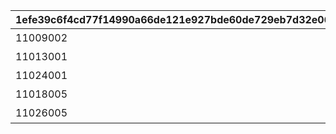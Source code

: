 |1efe39c6f4cd77f14990a66de121e927bde60de729eb7d32e06b24836e36ca7e|0ac59b7dcac01b99b0ac0f6bef922b7429efdcb2f195a1d74e5248c0bc649e89|8a203b4d1d4ed87cff99e4f55b69ba881f0e96c3db4e9e606850b1c6bd9c7377|9875dc2ee052218f6bccb3517ab1ffad3024fc3e4a6ae44c2565039ccdc657d2|523c6021389fc376879d65cd54634f5db7cb9145ede27539d9abede4fdb71b88|1b8d2b9be01e787e4e174632b440c66eada61b6771fca5cb817759dda619dd96|424b7b78ae487a0c297c738004a5c1250555bb34fa839ea3bc458b50726b9253|acebae422cf34bd959d374ad8f9764dcc81d836ce13aefc4ea69315d50becd80|ae3e51bb662a93bdffdc49c594644eaada1258ce4679155bf384caf9d5e6a70c|965cfb5f0aeca768488f80d494d0394139c52a0b05b1eec3eaf3037e759a41e6|c12f6a16714e09fa5428fc810b18a240278be3bdfd90b37b8e01d41574ba1657|
| --- | --- | --- | --- | --- | --- | --- | --- | --- | --- | --- |
|11009002|2015/12/17 15:00:00|1|聖跡調査Lv1|-175|180010|2030/12/17 14:59:59|-580|11009|109|101|
|11013001|2015/12/17 15:00:00|2|聖跡調査Lv2|30|180010|2030/12/17 14:59:59|200|11013|109|101|
|11024001|2015/12/17 15:00:00|3|聖跡調査Lv3|30|180010|2030/12/17 14:59:59|480|11024|109|101|
|11018005|2015/12/17 15:00:00|4|神殿調査Lv1|110|190010|2030/12/17 14:59:59|190|11018|112|101|
|11026005|2015/12/17 15:00:00|5|神殿調査Lv2|120|190010|2030/12/17 14:59:59|-450|11026|112|101|